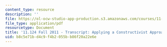 ```yaml
---
content_type: resource
description: ''
file: https://ol-ocw-studio-app-production.s3.amazonaws.com/courses/11-124-introduction-to-education-looking-forward-and-looking-back-on-education-fall-2011/b8c5e71bd4c9f4b2055bb86f20a22e6e_MIT11_124F11_apply_constuctivist_approach.pdf
file_type: application/pdf
resourcetype: Document
title: '11.124 Fall 2011 - Transcript: Applying a Constructivist Approach'
uid: b8c5e71b-d4c9-f4b2-055b-b86f20a22e6e
---
```


